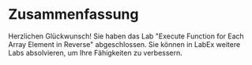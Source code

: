 # Zusammenfassung

Herzlichen Glückwunsch! Sie haben das Lab "Execute Function for Each Array Element in Reverse" abgeschlossen. Sie können in LabEx weitere Labs absolvieren, um Ihre Fähigkeiten zu verbessern.

